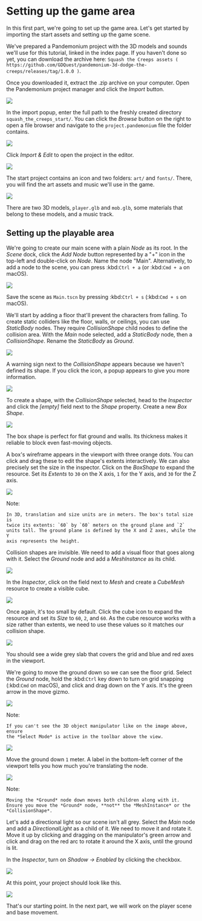 

# Setting up the game area

In this first part, we're going to set up the game area. Let's get started by
importing the start assets and setting up the game scene.

We've prepared a Pandemonium project with the 3D models and sounds we'll use for this
tutorial, linked in the index page. If you haven't done so yet, you can download
the archive here: `Squash the Creeps assets
( https://github.com/GDQuest/pandemonium-3d-dodge-the-creeps/releases/tag/1.0.0 )`.

Once you downloaded it, extract the .zip archive on your computer. Open the
Pandemonium project manager and click the *Import* button.

![](img/01.game_setup/01.import_button.png)

In the import popup, enter the full path to the freshly created directory
`squash_the_creeps_start/`. You can click the *Browse* button on the right to
open a file browser and navigate to the `project.pandemonium` file the folder
contains.

![](img/01.game_setup/02.browse_to_project_folder.png)

Click *Import & Edit* to open the project in the editor.

![](img/01.game_setup/03.import_and_edit.png)

The start project contains an icon and two folders: `art/` and `fonts/`.
There, you will find the art assets and music we'll use in the game.

![](img/01.game_setup/04.start_assets.png)

There are two 3D models, `player.glb` and `mob.glb`, some materials that
belong to these models, and a music track.

## Setting up the playable area

We're going to create our main scene with a plain *Node* as its root. In the
*Scene* dock, click the *Add Node* button represented by a "+" icon in the
top-left and double-click on *Node*. Name the node "Main". Alternatively, to add
a node to the scene, you can press :kbd:`Ctrl + a` (or :kbd:`Cmd + a` on macOS).

![](img/01.game_setup/05.main_node.png)

Save the scene as `Main.tscn` by pressing :kbd:`Ctrl + s` (:kbd:`Cmd + s` on macOS).

We'll start by adding a floor that'll prevent the characters from falling. To
create static colliders like the floor, walls, or ceilings, you can use
*StaticBody* nodes. They require *CollisionShape* child nodes to
define the collision area. With the *Main* node selected, add a *StaticBody*
node, then a *CollisionShape*. Rename the *StaticBody* as *Ground*.

![](img/01.game_setup/06.staticbody_node.png)

A warning sign next to the *CollisionShape* appears because we haven't defined
its shape. If you click the icon, a popup appears to give you more information.

![](img/01.game_setup/07.collision_shape_warning.png)

To create a shape, with the *CollisionShape* selected, head to the *Inspector*
and click the *[empty]* field next to the *Shape* property. Create a new *Box
Shape*.

![](img/01.game_setup/08.create_box_shape.png)

The box shape is perfect for flat ground and walls. Its thickness makes it
reliable to block even fast-moving objects.

A box's wireframe appears in the viewport with three orange dots. You can click
and drag these to edit the shape's extents interactively. We can also precisely
set the size in the inspector. Click on the *BoxShape* to expand the resource.
Set its *Extents* to `30` on the X axis, `1` for the Y axis, and `30` for
the Z axis.

![](img/01.game_setup/09.box_extents.png)

Note:


    In 3D, translation and size units are in meters. The box's total size is
    twice its extents: `60` by `60` meters on the ground plane and `2`
    units tall. The ground plane is defined by the X and Z axes, while the Y
    axis represents the height.

Collision shapes are invisible. We need to add a visual floor that goes along
with it. Select the *Ground* node and add a *MeshInstance* as its child.

![](img/01.game_setup/10.mesh_instance.png)

In the *Inspector*, click on the field next to *Mesh* and create a *CubeMesh*
resource to create a visible cube.

![](img/01.game_setup/11.cube_mesh.png)

Once again, it's too small by default. Click the cube icon to expand the
resource and set its *Size* to `60`, `2`, and `60`. As the cube
resource works with a size rather than extents, we need to use these values so
it matches our collision shape.

![](img/01.game_setup/12.cube_resized.png)

You should see a wide grey slab that covers the grid and blue and red axes in
the viewport.

We're going to move the ground down so we can see the floor grid. Select the
*Ground* node, hold the :kbd:`Ctrl` key down to turn on grid snapping (:kbd:`Cmd` on macOS),
and click and drag down on the Y axis. It's the green arrow in the move gizmo.

![](img/01.game_setup/13.move_gizmo_y_axis.png)

Note:


    If you can't see the 3D object manipulator like on the image above, ensure
    the *Select Mode* is active in the toolbar above the view.

![](img/01.game_setup/14.select_mode_icon.png)

Move the ground down `1` meter. A label in the bottom-left corner of the
viewport tells you how much you're translating the node.

![](img/01.game_setup/15.translation_amount.png)

Note:


    Moving the *Ground* node down moves both children along with it.
    Ensure you move the *Ground* node, **not** the *MeshInstance* or the
    *CollisionShape*.

Let's add a directional light so our scene isn't all grey. Select the *Main*
node and add a *DirectionalLight* as a child of it. We need to move it and
rotate it. Move it up by clicking and dragging on the manipulator's green arrow
and click and drag on the red arc to rotate it around the X axis, until the
ground is lit.

In the *Inspector*, turn on *Shadow -> Enabled* by clicking the checkbox.

![](img/01.game_setup/16.turn_on_shadows.png)

At this point, your project should look like this.

![](img/01.game_setup/17.project_with_light.png)

That's our starting point. In the next part, we will work on the player scene
and base movement.


